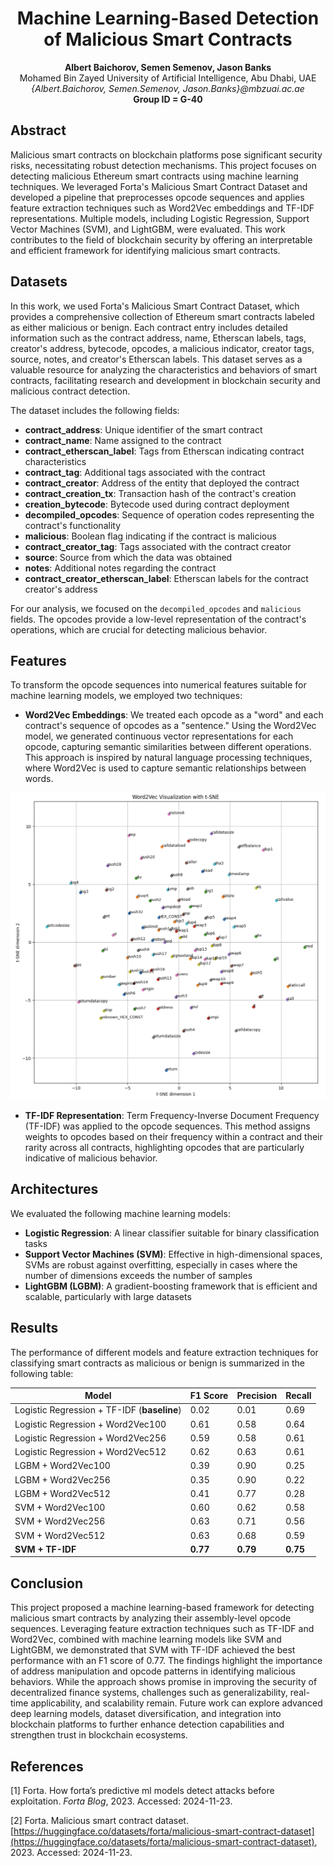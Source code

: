 <div align="center">

# Machine Learning-Based Detection of Malicious Smart Contracts

**Albert Baichorov, Semen Semenov, Jason Banks**  
Mohamed Bin Zayed University of Artificial Intelligence, Abu Dhabi, UAE  
*{Albert.Baichorov, Semen.Semenov, Jason.Banks}@mbzuai.ac.ae*  
**Group ID = G-40**

</div>

## Abstract

Malicious smart contracts on blockchain platforms pose significant security risks, necessitating robust detection mechanisms. This project focuses on detecting malicious Ethereum smart contracts using machine learning techniques. We leveraged Forta's Malicious Smart Contract Dataset and developed a pipeline that preprocesses opcode sequences and applies feature extraction techniques such as Word2Vec embeddings and TF-IDF representations. Multiple models, including Logistic Regression, Support Vector Machines (SVM), and LightGBM, were evaluated. This work contributes to the field of blockchain security by offering an interpretable and efficient framework for identifying malicious smart contracts.

## Datasets

In this work, we used Forta's Malicious Smart Contract Dataset, which provides a comprehensive collection of Ethereum smart contracts labeled as either malicious or benign. Each contract entry includes detailed information such as the contract address, name, Etherscan labels, tags, creator's address, bytecode, opcodes, a malicious indicator, creator tags, source, notes, and creator's Etherscan labels. This dataset serves as a valuable resource for analyzing the characteristics and behaviors of smart contracts, facilitating research and development in blockchain security and malicious contract detection.

The dataset includes the following fields:

- **contract_address**: Unique identifier of the smart contract
- **contract_name**: Name assigned to the contract
- **contract_etherscan_label**: Tags from Etherscan indicating contract characteristics
- **contract_tag**: Additional tags associated with the contract
- **contract_creator**: Address of the entity that deployed the contract
- **contract_creation_tx**: Transaction hash of the contract's creation
- **creation_bytecode**: Bytecode used during contract deployment
- **decompiled_opcodes**: Sequence of operation codes representing the contract's functionality
- **malicious**: Boolean flag indicating if the contract is malicious
- **contract_creator_tag**: Tags associated with the contract creator
- **source**: Source from which the data was obtained
- **notes**: Additional notes regarding the contract
- **contract_creator_etherscan_label**: Etherscan labels for the contract creator's address

For our analysis, we focused on the `decompiled_opcodes` and `malicious` fields. The opcodes provide a low-level representation of the contract's operations, which are crucial for detecting malicious behavior.

## Features

To transform the opcode sequences into numerical features suitable for machine learning models, we employed two techniques:

- **Word2Vec Embeddings**: We treated each opcode as a "word" and each contract's sequence of opcodes as a "sentence." Using the Word2Vec model, we generated continuous vector representations for each opcode, capturing semantic similarities between different operations. This approach is inspired by natural language processing techniques, where Word2Vec is used to capture semantic relationships between words.

![Visualization of the Word2Vec](word2vec.png)

- **TF-IDF Representation**: Term Frequency-Inverse Document Frequency (TF-IDF) was applied to the opcode sequences. This method assigns weights to opcodes based on their frequency within a contract and their rarity across all contracts, highlighting opcodes that are particularly indicative of malicious behavior.

## Architectures

We evaluated the following machine learning models:

- **Logistic Regression**: A linear classifier suitable for binary classification tasks
- **Support Vector Machines (SVM)**: Effective in high-dimensional spaces, SVMs are robust against overfitting, especially in cases where the number of dimensions exceeds the number of samples
- **LightGBM (LGBM)**: A gradient-boosting framework that is efficient and scalable, particularly with large datasets

## Results

The performance of different models and feature extraction techniques for classifying smart contracts as malicious or benign is summarized in the following table:

| Model | F1 Score | Precision | Recall |
|-------|-----------|-----------|---------|
| Logistic Regression + TF-IDF (**baseline**) | 0.02 | 0.01 | 0.69 |
| Logistic Regression + Word2Vec100 | 0.61 | 0.58 | 0.64 |
| Logistic Regression + Word2Vec256 | 0.59 | 0.58 | 0.61 |
| Logistic Regression + Word2Vec512 | 0.62 | 0.63 | 0.61 |
| LGBM + Word2Vec100 | 0.39 | 0.90 | 0.25 |
| LGBM + Word2Vec256 | 0.35 | 0.90 | 0.22 |
| LGBM + Word2Vec512 | 0.41 | 0.77 | 0.28 |
| SVM + Word2Vec100 | 0.60 | 0.62 | 0.58 |
| SVM + Word2Vec256 | 0.63 | 0.71 | 0.56 |
| SVM + Word2Vec512 | 0.63 | 0.68 | 0.59 |
| **SVM + TF-IDF** | **0.77** | **0.79** | **0.75** |

## Conclusion

This project proposed a machine learning-based framework for detecting malicious smart contracts by analyzing their assembly-level opcode sequences. Leveraging feature extraction techniques such as TF-IDF and Word2Vec, combined with machine learning models like SVM and LightGBM, we demonstrated that SVM with TF-IDF achieved the best performance with an F1 score of 0.77. The findings highlight the importance of address manipulation and opcode patterns in identifying malicious behaviors. While the approach shows promise in improving the security of decentralized finance systems, challenges such as generalizability, real-time applicability, and scalability remain. Future work can explore advanced deep learning models, dataset diversification, and integration into blockchain platforms to further enhance detection capabilities and strengthen trust in blockchain ecosystems.

## References

[1] Forta. How forta’s predictive ml models detect attacks before exploitation. *Forta Blog*, 2023. Accessed: 2024-11-23.

[2] Forta. Malicious smart contract dataset. [https://huggingface.co/datasets/forta/malicious-smart-contract-dataset](https://huggingface.co/datasets/forta/malicious-smart-contract-dataset), 2023. Accessed: 2024-11-23.
